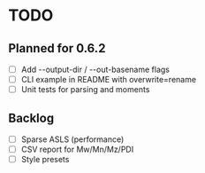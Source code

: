 # TODO

## Planned for 0.6.2
- [ ] Add --output-dir / --out-basename flags
- [ ] CLI example in README with overwrite=rename
- [ ] Unit tests for parsing and moments

## Backlog
- [ ] Sparse ASLS (performance)
- [ ] CSV report for Mw/Mn/Mz/PDI
- [ ] Style presets